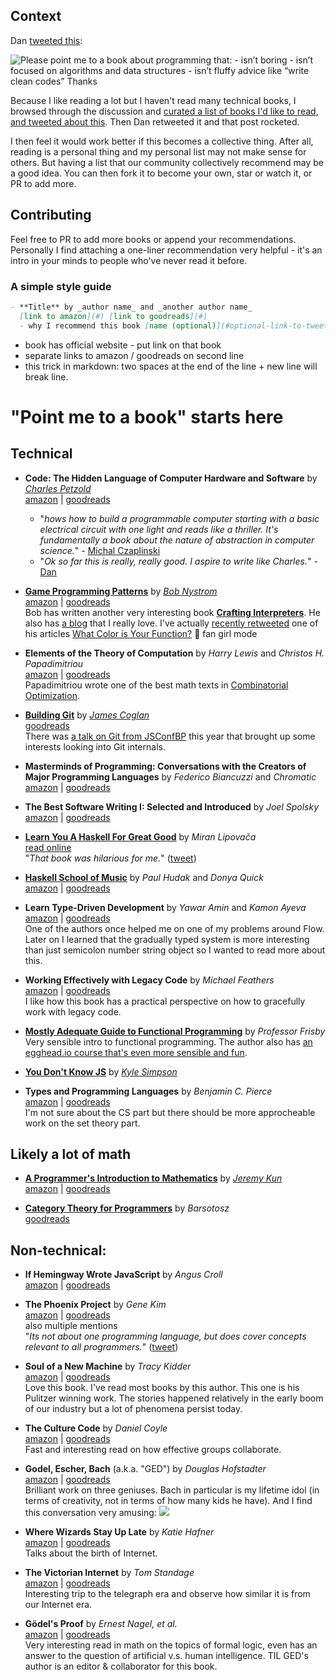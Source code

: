## Context

Dan [tweeted this](https://twitter.com/dan_abramov/status/1190762799338790913?s=20):

![Please point me to a book about programming that: - isn’t boring - isn’t focused on algorithms and data structures - isn’t fluffy advice like “write clean codes” Thanks](https://i.imgur.com/O152ima.png)

Because I like reading a lot but I haven't read many technical books, I browsed through the discussion and [curated a list of books I'd like to read](https://aworkinprogress.dev/dan's-thread-on-interesting-books/), [and tweeted about this](https://twitter.com/wgao19/status/1190967709036531713?s=20). Then Dan retweeted it and that post rocketed.

I then feel it would work better if this becomes a collective thing. After all, reading is a personal thing and my personal list may not make sense for others. But having a list that our community collectively recommend may be a good idea. You can then fork it to become your own, star or watch it, or PR to add more.

## Contributing

Feel free to PR to add more books or append your recommendations. Personally I find attaching a one-liner recommendation very helpful - it's an intro in your minds to people who've never read it before.

### A simple style guide

```markdown
- **Title** by _author name_ and _another author name_  
  [link to amazon](#) [link to goodreads](#)  
  - why I recommend this book [name (optional)](#optional-link-to-tweet)  
```

- book has official website - put link on that book
- separate links to amazon / goodreads on second line
- this trick in markdown: two spaces at the end of the line + new line will break line.

# "Point me to a book" starts here

## Technical

- **Code: The Hidden Language of Computer Hardware and Software** by [_Charles Petzold_](http://www.charlespetzold.com/)  
  [amazon](https://www.amazon.com/Code-Language-Computer-Hardware-Software/dp/0735611319) | [goodreads](https://www.goodreads.com/book/show/13020367-code)
  - "_hows how to build a programmable computer starting with a basic electrical circuit with one light and reads like a thriller. It's fundamentally a book about the nature of abstraction in computer science._" - [Michal Czaplinski](https://twitter.com/c_z_a_p_l_a/status/1190764231966232576)
  - "_Ok so far this is really, really good. I aspire to write like Charles._" - [Dan](https://twitter.com/dan_abramov/status/1190762799338790913?s=20)

- [**Game Programming Patterns**](https://gameprogrammingpatterns.com/) by [_Bob Nystrom_](http://journal.stuffwithstuff.com/)  
  [amazon](https://www.amazon.com/Game-Programming-Patterns-Robert-Nystrom/dp/0990582906) | [goodreads](https://www.goodreads.com/book/show/15499449-game-programming-patterns)  
  Bob has written another very interesting book [**Crafting Interpreters**](https://craftinginterpreters.com/). He also has [a blog](http://journal.stuffwithstuff.com/) that I really love. I've actually [recently retweeted](https://twitter.com/wgao19/status/1190170630873743360?s=20) one of his articles [What Color is Your Function?](http://journal.stuffwithstuff.com/2015/02/01/what-color-is-your-function/) 💜 fan girl mode
  
- **Elements of the Theory of Computation** by _Harry Lewis_ and _Christos H. Papadimitriou_  
  [amazon](https://www.amazon.com/Elements-Theory-Computation-Harry-Lewis/dp/0132624788) | [goodreads](https://www.goodreads.com/book/show/138565.Elements_of_the_Theory_of_Computation)  
  Papadimitriou wrote one of the best math texts in [Combinatorial Optimization](https://www.amazon.com/gp/product/0486402584/).
  
- [**Building Git**](https://shop.jcoglan.com/building-git/) by [_James Coglan_](http://jcoglan.com/)  
  [goodreads](https://www.goodreads.com/book/show/44128595-building-git)  
  There was [a talk on Git from JSConfBP](https://www.youtube.com/watch?v=j4UMWk6Zr0Q) this year that brought up some interests looking into Git internals.
  
- **Masterminds of Programming: Conversations with the Creators of Major Programming Languages** by _Federico Biancuzzi_ and _Chromatic_  
  [amazon](https://www.amazon.com/Masterminds-Programming-Conversations-Creators-Languages/dp/0596515170) | [goodreads](https://www.goodreads.com/book/show/1746425.Masterminds_of_Programming)
  
- **The Best Software Writing I: Selected and Introduced** by _Joel Spolsky_  
  [amazon](https://www.amazon.com/Best-Software-Writing-Selected-Introduced/dp/1590595009) | [goodreads](https://www.goodreads.com/book/show/41787.The_Best_Software_Writing_I)
  
- [**Learn You A Haskell For Great Good**](http://learnyouahaskell.com/) by _Miran Lipovača_  
  [read online](http://learnyouahaskell.com/chapters)  
  "_That book was hilarious for me._" ([tweet](https://twitter.com/kvhxz/status/1190790061706448897?s=20))
  
- [**Haskell School of Music**](http://www.euterpea.com/haskell-school-of-music/) by _Paul Hudak_ and _Donya Quick_  
  [amazon](https://www.amazon.com/Haskell-School-Music-Signals-Symphonies/dp/1108416756/) | [goodreads](https://www.goodreads.com/book/show/18299474-the-haskell-school-of-music)
  
- **Learn Type-Driven Development** by _Yawar Amin_ and _Kamon Ayeva_  
  [amazon](https://www.packtpub.com/application-development/learn-type-driven-development) | [goodreads](https://www.goodreads.com/book/show/43823727-learn-type-driven-development)  
  One of the authors once helped me on one of my problems around Flow. Later on I learned that the gradually typed system is more interesting than just semicolon number string object so I wanted to read more about this.
- **Working Effectively with Legacy Code** by _Michael Feathers_  
  [amazon](https://www.amazon.com/Working-Effectively-Legacy-Michael-Feathers/dp/0131177052) | [goodreads](https://www.goodreads.com/book/show/44919.Working_Effectively_with_Legacy_Code)  
  I like how this book has a practical perspective on how to gracefully work with legacy code.
- [**Mostly Adequate Guide to Functional Programming**](https://github.com/MostlyAdequate/mostly-adequate-guide) by _Professor Frisby_   
  Very sensible intro to functional programming. The author also has [an egghead.io course that's even more sensible and fun](https://egghead.io/courses/professor-frisby-introduces-composable-functional-javascript).
- [**You Don't Know JS**](https://github.com/getify/You-Dont-Know-JS) by [_Kyle Simpson_](https://twitter.com/getify)
- **Types and Programming Languages** by _Benjamin C. Pierce_  
  [amazon](https://www.amazon.com/dp/0262162091) | [goodreads](https://www.goodreads.com/book/show/112252.Types_and_Programming_Languages)  
  I'm not sure about the CS part but there should be more approcheable work on the set theory part.

## Likely a lot of math

- [**A Programmer's Introduction to Mathematics**](https://jeremykun.com/2018/12/01/a-programmers-introduction-to-mathematics/) by [_Jeremy Kun_](https://jeremykun.com/)  
  [amazon](https://www.amazon.com/Programmers-Introduction-Mathematics-Dr-Jeremy/dp/1727125452/) | [goodreads](https://www.goodreads.com/book/show/42970131-a-programmer-s-introduction-to-mathematics)
  
- [**Category Theory for Programmers**](https://bartoszmilewski.com/2014/10/28/category-theory-for-programmers-the-preface/) by _Barsotosz_  
  [goodreads](https://www.goodreads.com/book/show/33618151-category-theory-for-programmers)

## Non-technical:

- **If Hemingway Wrote JavaScript** by _Angus Croll_  
  [amazon](https://www.amazon.com/Hemingway-Wrote-JavaScript-Angus-Croll/dp/1593275854/) | [goodreads](https://www.goodreads.com/book/show/21487480-if-hemingway-wrote-javascript)
  
- **The Phoenix Project** by _Gene Kim_  
  [amazon](https://www.amazon.com/Phoenix-Project-DevOps-Helping-Business/dp/0988262592) | [goodreads](https://www.goodreads.com/book/show/17255186-the-phoenix-project)  
  also multiple mentions  
  "_Its not about one programming language, but does cover concepts relevant to all programmers._" ([tweet](https://twitter.com/jonathaneckman4/status/1190796774329536517?s=20))
- **Soul of a New Machine** by _Tracy Kidder_  
  [amazon](https://www.amazon.com/Soul-New-Machine-Tracy-Kidder/dp/0316491977) | [goodreads](https://www.goodreads.com/book/show/7090.The_Soul_of_a_New_Machine)  
  Love this book. I've read most books by this author. This one is his Pulitzer winning work. The stories happened relatively in the early boom of our industry but a lot of phenomena persist today.
- **The Culture Code** by _Daniel Coyle_  
  [amazon](https://www.amazon.com/Culture-Code-Secrets-Highly-Successful/dp/B077B1WF85) | [goodreads](https://www.goodreads.com/book/show/33517721-the-culture-code)  
  Fast and interesting read on how effective groups collaborate.
- **Godel, Escher, Bach** (a.k.a. "GED") by _Douglas Hofstadter_  
  [amazon](https://www.amazon.com/G%C3%B6del-Escher-Bach-Eternal-Golden/dp/0465026567) | [goodreads](https://www.goodreads.com/book/show/24113.G_del_Escher_Bach)  
  Brilliant work on three geniuses. Bach in particular is my lifetime idol (in terms of creativity, not in terms of how many kids he have). And I find this conversation very amusing:
  ![](https://i.imgur.com/vYSQItD.png)
- **Where Wizards Stay Up Late** by _Katie Hafner_  
  [amazon](https://www.amazon.com/Where-Wizards-Stay-Up-Late/dp/0684832674) | [goodreads](https://www.goodreads.com/book/show/281818.Where_Wizards_Stay_Up_Late)  
  Talks about the birth of Internet.
- **The Victorian Internet** by _Tom Standage_  
  [amazon](https://www.amazon.com/Victorian-Internet-Remarkable-Nineteenth-line/dp/162040592X) | [goodreads](https://www.goodreads.com/book/show/52853.The_Victorian_Internet)  
  Interesting trip to the telegraph era and observe how similar it is from our Internet era.
- **Gödel's Proof** by _Ernest Nagel, et al._  
  [amazon](https://www.amazon.com/G%C3%B6dels-Proof-Ernest-Nagel/dp/0814758371) | [goodreads](https://www.goodreads.com/book/show/695429.G_del_s_Proof)  
  Very interesting read in math on the topics of formal logic, even has an answer to the question of artificial v.s. human intelligence. TIL GED's author is an editor & collaborator for this book.
